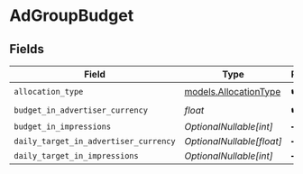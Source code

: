 # AdGroupBudget


## Fields

| Field                                                | Type                                                 | Required                                             | Description                                          |
| ---------------------------------------------------- | ---------------------------------------------------- | ---------------------------------------------------- | ---------------------------------------------------- |
| `allocation_type`                                    | [models.AllocationType](../models/allocationtype.md) | :heavy_check_mark:                                   | N/A                                                  |
| `budget_in_advertiser_currency`                      | *float*                                              | :heavy_check_mark:                                   | N/A                                                  |
| `budget_in_impressions`                              | *OptionalNullable[int]*                              | :heavy_minus_sign:                                   | N/A                                                  |
| `daily_target_in_advertiser_currency`                | *OptionalNullable[float]*                            | :heavy_minus_sign:                                   | N/A                                                  |
| `daily_target_in_impressions`                        | *OptionalNullable[int]*                              | :heavy_minus_sign:                                   | N/A                                                  |